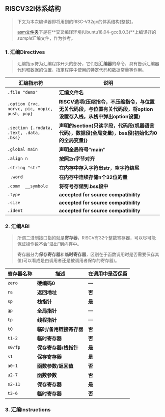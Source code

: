 ##  RISCV32I体系结构

> 下文为本次编译器即将用到的RISC-V32gc的体系结构(整数)。   
>
> [asm文件夹](asm/)下是在**交叉编译环境(Ubuntu18.04-gcc8.0.3)**上编译好的$sample$汇编文件，作为参考。

### 1. 汇编Directives

> 汇编指示符为汇编程序开头的部分，它们是**汇编器**的命令，具有告诉汇编器代码和数据的位置，指定程序中使用的特定代码和数据常量等作用。

| 汇编指示符                                    | 说明                                                         |
| --------------------------------------------- | ------------------------------------------------------------ |
| `.file "demo"`                                | **汇编文件名**                                               |
| `.option {rvc, norvc, pic, nopic, push, pop}` | **RISCV选项{压缩指令，不压缩指令，与位置无关代码段，与位置有关代码段，将option设置存入栈，从栈中弹出option设置}** |
| `.section {.rodata, .text, .data, .bss}`      | **声明的section{只读字段，代码段(机器语言代码)，数据段(全局变量)，bss段(初始化为0的全局变量)}** |
| `.global main`                                | **声明全局符号"main"**                                       |
| `.align n`                                    | **按照2n字节对齐**                                           |
| `.string "str"`                               | **在内存中存入字符串str，空字符结尾**                        |
| ` .word`                                      | **在内存中连续存储n个32位的量**                              |
| `.comm  __symbole`                            | **将符号存储到.bss段中**                                     |
| `.type`                                       | **accepted for source compatibility**                        |
| `.size`                                       | **accepted for source compatibility**                        |
| `.ident`                                      | **accepted for source compatibility**                        |

### 2. 汇编ABI

> 所谓二进制接口指的就是**寄存器**，RISCV有32个整数寄存器，可以尽可能保证操作数不会“溢出“到内存中。  
>
> 寄存器分为**保存寄存器**和**临时寄存器**，区别在于函数调用时是否需要保存其值(可以看成是由调用者还是被调用者保存的寄存器)。

| 寄存器名称 | 描述                    | 在调用中是否保留 |
| ---------- | ----------------------- | ---------------- |
| `zero`     | **硬编码0**             | **—**            |
| `ra`       | **返回地址**            | **否**           |
| `sp`       | **栈指针**              | **是**           |
| `gp`       | **全局指针**            | **—**            |
| `tp`       | **线程指针**            | **—**            |
| `t0`       | **临时/备用链接寄存器** | **否**           |
| `t1-2`     | **临时寄存器**          | **否**           |
| `s0/fp`    | **保存寄存器/栈指针**   | **是**           |
| `s1`       | **保存寄存器**          | **是**           |
| `a0-1`     | **函数参数/返回值**     | **否**           |
| `a2-7`     | **函数参数**            | **否**           |
| `s2-11`    | **保存寄存器**          | **是**           |
| `t3-6`     | **临时寄存器**          | **否**           |

### 3. 汇编Instructions

> 





